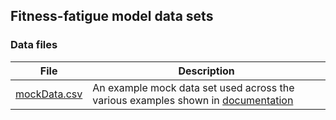 ## Fitness-fatigue model data sets

### Data files

| File            | Description                                                                                       |
|-----------------|---------------------------------------------------------------------------------------------------|
| [mockData.csv]() | An example mock data set used across the various examples shown in [documentation](https://github.com/bsh2/Fitness-Fatigue-Models/tree/main/functions/documentation)|